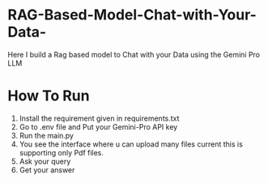 # RAG-Based-Model-Chat-with-Your-Data-

Here I build a Rag based model to Chat with your Data using the Gemini Pro LLM 

# How To Run
1. Install the requirement given in requirements.txt
2. Go to .env file and Put your Gemini-Pro API key 
3. Run the main.py
4. You see the interface where u can upload many files current this is supporting only Pdf files.
5. Ask your query
6. Get your answer

